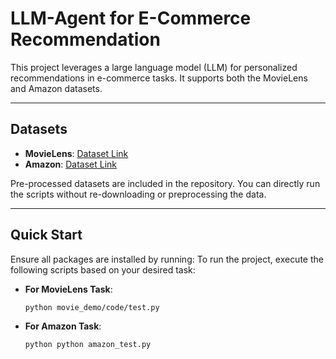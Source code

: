 # LLM-Agent for E-Commerce Recommendation

This project leverages a large language model (LLM) for personalized recommendations in e-commerce tasks. It supports both the MovieLens and Amazon datasets.

---

## Datasets
- **MovieLens**: [Dataset Link](https://grouplens.org/datasets/movielens/)  
- **Amazon**: [Dataset Link](https://amazon-reviews-2023.github.io/index.html)  

Pre-processed datasets are included in the repository. You can directly run the scripts without re-downloading or preprocessing the data.

---

## Quick Start
Ensure all packages are installed by running:
To run the project, execute the following scripts based on your desired task:

- **For MovieLens Task**:
  ```bash
  python movie_demo/code/test.py
  ```

- **For Amazon Task**:
  ```bash
  python python amazon_test.py
  ```

